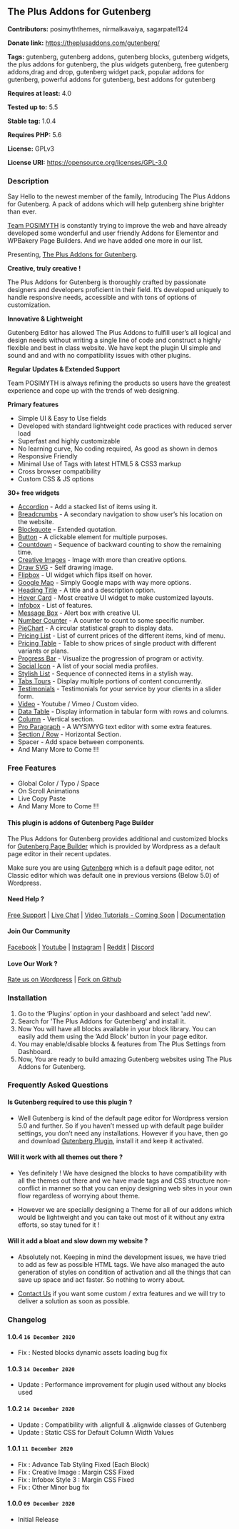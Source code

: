 ## The Plus Addons for Gutenberg

**Contributors:** posimyththemes, nirmalkavaiya, sagarpatel124

**Donate link:** https://theplusaddons.com/gutenberg/

**Tags:** gutenberg, gutenberg addons, gutenberg blocks, gutenberg widgets, the plus addons for gutenberg, the plus widgets gutenberg, free gutenberg addons,drag and drop, gutenberg widget pack, popular addons for gutenberg, powerful addons for gutenberg, best addons for gutenberg

**Requires at least:** 4.0

**Tested up to:** 5.5

**Stable tag:** 1.0.4

**Requires PHP:** 5.6

**License:** GPLv3

**License URI:** https://opensource.org/licenses/GPL-3.0

### Description

Say Hello to the newest member of the family, Introducing The Plus Addons for Gutenberg. A pack of addons which will help gutenberg shine brighter than ever.

[Team POSIMYTH](https://posimyth.com/) is constantly trying to improve the web and have already developed some wonderful and user friendly Addons for Elementor and WPBakery Page Builders. And we have added one more in our list. 

Presenting, [The Plus Addons for Gutenberg](https://theplusaddons.com/gutenberg/).

**Creative, truly creative !**

The Plus Addons for Gutenberg is thoroughly crafted by passionate designers and developers proficient in their field. It’s developed uniquely to handle responsive needs, accessible and with tons of options of customization.

**Innovative & Lightweight**

Gutenberg Editor has allowed The Plus Addons to fulfill user’s all logical and design needs without writing a single line of code and construct a highly flexible and best in class website. We have kept the plugin UI simple and sound and and with no compatibility issues with other plugins. 

**Regular Updates & Extended Support**

Team POSIMYTH is always refining the products so users have the greatest experience and cope up with the trends of web designing.<br>

**Primary features**
- Simple UI & Easy to Use fields
- Developed with standard lightweight code practices with reduced server load
- Superfast and highly customizable
- No learning curve, No coding required, As good as shown in demos
- Responsive Friendly 
- Minimal Use of Tags with latest HTML5 & CSS3 markup
- Cross browser compatibility
- Custom CSS & JS options


**30+ free widgets**

- [Accordion](https://theplusaddons.com/gutenberg/plus-blocks/accordion/) - Add a stacked list of items using it.
- [Breadcrumbs](https://theplusaddons.com/gutenberg/plus-blocks/breadcrumb-bar/) - A secondary navigation to show user’s his location on the website.
- [Blockquote](http://theplusaddons.com/gutenberg/plus-blocks/blockquote/) - Extended quotation.
- [Button](http://theplusaddons.com/gutenberg/plus-blocks/button/) - A clickable element for multiple purposes. 
- [Countdown](http://theplusaddons.com/gutenberg/plus-blocks/countdown/) - Sequence of backward counting to show the remaining time. 
- [Creative Images](http://theplusaddons.com/gutenberg/plus-blocks/creative-images/) - Image with more than creative options.
- [Draw SVG](http://theplusaddons.com/gutenberg/plus-blocks/draw-svg/) - Self drawing image.
- [Flipbox](http://theplusaddons.com/gutenberg/plus-blocks/flipbox/) - UI widget which flips itself on hover.
- [Google Map](http://theplusaddons.com/gutenberg/plus-blocks/google-maps/) - Simply Google maps with way more options.
- [Heading Title](http://theplusaddons.com/gutenberg/plus-blocks/heading-title/) - A title and a description option.
- [Hover Card](http://theplusaddons.com/gutenberg/plus-blocks/advanced-hover-card-animations/) - Most creative UI widget to make customized layouts.
- [Infobox](http://theplusaddons.com/gutenberg/plus-blocks/infobox/) - List of features.
- [Message Box](http://theplusaddons.com/gutenberg/plus-blocks/message-box/) - Alert box with creative UI.
- [Number Counter](http://theplusaddons.com/gutenberg/plus-blocks/number-counter/) - A counter to count to some specific number.
- [PieChart](http://theplusaddons.com/gutenberg/plus-blocks/piechart/) - A circular statistical graph to display data.
- [Pricing List](http://theplusaddons.com/gutenberg/plus-blocks/pricing-list/) - List of current prices of the different items, kind of menu.
- [Pricing Table](http://theplusaddons.com/gutenberg/plus-blocks/pricing-table/) - Table to show prices of single product with different variants or plans.
- [Progress Bar](http://theplusaddons.com/gutenberg/plus-blocks/progress-bar/) - Visualize the progression of program or activity.
- [Social Icon](http://theplusaddons.com/gutenberg/plus-blocks/social-icon/) - A list of your social media profiles.
- [Stylish List](http://theplusaddons.com/gutenberg/plus-blocks/stylish-list/) - Sequence of connected items in a stylish way.
- [Tabs Tours](http://theplusaddons.com/gutenberg/plus-blocks/tabs-tours/) - Display multiple portions of content concurrently.
- [Testimonials](http://theplusaddons.com/gutenberg/plus-listing/testimonials/) - Testimonials for your service by your clients in a slider form.
- [Video](http://theplusaddons.com/gutenberg/plus-blocks/video/) - Youtube / Vimeo / Custom video.
- [Data Table](http://theplusaddons.com/gutenberg/plus-blocks/data-table/) - Display information in tabular form with rows and columns.
- [Column](https://theplusaddons.com/gutenberg/column/) - Vertical section.
- [Pro Paragraph](http://theplusaddons.com/gutenberg/plus-blocks/advance-text-block/) - A WYSIWYG text editor with some extra features. 
- [Section / Row](https://theplusaddons.com/gutenberg/row/) - Horizontal Section.
- Spacer - Add space between components.
- And Many More to Come !!!


### Free Features

- Global Color / Typo / Space 
- On Scroll Animations
- Live Copy Paste 
- And Many More to Come !!!


#### This plugin is addons of Gutenberg Page Builder
The Plus Addons for Gutenberg provides additional and customized blocks for [Gutenberg Page Builder](https://wordpress.org/gutenberg/) which is provided by Wordpress as a default page editor in their recent updates.

Make sure you are using [Gutenberg](https://wordpress.org/plugins/gutenberg/) which is a default page editor, not Classic editor which was default one in previous versions (Below 5.0) of Wordpress.

#### Need Help ?

[Free Support](https://wordpress.org/support/plugin/the-plus-addons-for-block-editor/) | [Live Chat](http://m.me/tpagutenberg/) | [Video Tutorials - Coming Soon](https://www.youtube.com/c/POSIMYTHInnovations) | [Documentation](https://docs.posimyth.com/tpag/) 

#### Join Our Community
[Facebook](https://www.facebook.com/groups/theplus4gutenberg/) | [Youtube](https://www.youtube.com/c/POSIMYTHInnovations) | [Instagram](https://www.instagram.com/tpagutenberg/) | [Reddit](https://www.reddit.com/r/ThePlusAddons/) | [Discord](https://discord.gg/J4pr6ggm)

#### Love Our Work ?
[Rate us on Wordpress](https://wordpress.org/plugins/the-plus-addons-for-block-editor/#reviews) | [Fork on Github](https://github.com/)


### Installation

1. Go to the ‘Plugins’ option in your dashboard and select 'add new'.
2. Search for 'The Plus Addons for Gutenberg’ and install it.
3. Now You will have all blocks available in your block library. You can easily add them using the ‘Add Block’ button in your page editor.
4. You may enable/disable blocks & features from The Plus Settings from Dashboard.
5. Now, You are ready to build amazing Gutenberg websites using The Plus Addons for Gutenberg.


### Frequently Asked Questions

#### Is Gutenberg required to use this plugin ? 

- Well Gutenberg is kind of the default page editor for Wordpress version 5.0 and further. So if you haven’t messed up with default page builder settings, you don’t need any installations. However if you have, then go and download [Gutenberg Plugin](https://wordpress.org/plugins/gutenberg/), install it and keep it activated.

#### Will it work with all themes out there ?

- Yes definitely ! We have designed the blocks to have compatibility with all the themes out there and we have made tags and CSS structure non-conflict in manner so that you can enjoy designing web sites in your own flow regardless of worrying about theme.

- However we are specially designing a Theme for all of our addons which would be lightweight and you can take out most of it without any extra efforts, so stay tuned for it !

#### Will it add a bloat and slow down my website ?

- Absolutely not. Keeping in mind the development issues, we have tried to add as few as possible HTML tags. We have also managed the auto generation of styles on condition of activation and all the things that can save up space and act faster. So nothing to worry about.


- [Contact Us](http://m.me/tpagutenberg/) if you want some custom / extra features and we will try to deliver a solution as soon as possible.

### Changelog

#### 1.0.4 `16 December 2020`
- Fix : Nested blocks dynamic assets loading bug fix

#### 1.0.3 `14 December 2020`
- Update : Performance improvement for plugin used without any blocks used

#### 1.0.2 `14 December 2020`
- Update : Compatibility with .alignfull & .alignwide classes of Gutenberg
- Update : Static CSS for Default Column Width Values

#### 1.0.1 `11 December 2020`
- Fix : Advance Tab Styling Fixed (Each Block)
- Fix : Creative Image : Margin CSS Fixed
- Fix : Infobox Style 3 : Margin CSS Fixed
- Fix : Other Minor bug fix

#### 1.0.0 `09 December 2020`
- Initial Release
